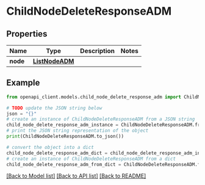 # ChildNodeDeleteResponseADM


## Properties

Name | Type | Description | Notes
------------ | ------------- | ------------- | -------------
**node** | [**ListNodeADM**](ListNodeADM.md) |  | 

## Example

```python
from openapi_client.models.child_node_delete_response_adm import ChildNodeDeleteResponseADM

# TODO update the JSON string below
json = "{}"
# create an instance of ChildNodeDeleteResponseADM from a JSON string
child_node_delete_response_adm_instance = ChildNodeDeleteResponseADM.from_json(json)
# print the JSON string representation of the object
print(ChildNodeDeleteResponseADM.to_json())

# convert the object into a dict
child_node_delete_response_adm_dict = child_node_delete_response_adm_instance.to_dict()
# create an instance of ChildNodeDeleteResponseADM from a dict
child_node_delete_response_adm_from_dict = ChildNodeDeleteResponseADM.from_dict(child_node_delete_response_adm_dict)
```
[[Back to Model list]](../README.md#documentation-for-models) [[Back to API list]](../README.md#documentation-for-api-endpoints) [[Back to README]](../README.md)


